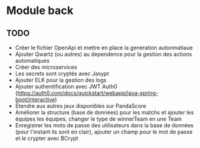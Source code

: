 # Module back

## TODO

* Créer le fichier OpenApi et mettre en place la generation autonmatiaue
* Ajouter Qwartz (ou autres) au dependence pour la gestion des actions automatiques
* Créer des microservices
* Les secrets sont cryptés avec Jasypt
* Ajouter ELK pour la gestion des logs
* Ajouter authentification avec JWT Auth0 (https://auth0.com/docs/quickstart/webapp/java-spring-boot/interactive)
* Étendre aux autres jeux disponibles sur PandaScore
* Améliorer la structure (base de données) pour les matchs et ajouter les équipes les équipes, changer le type de winnerTeam en une Team
* Enregistrer les mots de passe des utilisateurs dans la base de données (pour l'instant ils sont en clair), ajouter un champ pour le mot de passe et le crypter avec BCrypt
